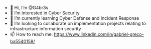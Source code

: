 - 👋 Hi, I’m @G4br3s
- 👀 I’m interested in Cyber Security
- 🌱 I’m currently learning Cyber Defense and Incident Response
- 💞️ I’m looking to collaborate on implementation projects relating to infrastructure information security
- 📫 How to reach me: https://www.linkedin.com/in/gabriel-greco-ba5540158/

<!---
G4br3s/G4br3s is a ✨ special ✨ repository because its `README.md` (this file) appears on your GitHub profile.
You can click the Preview link to take a look at your changes.
--->

